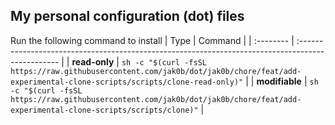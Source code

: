 ## My personal configuration (dot) files

Run the following command to install
| Type    | Command                                                                                           |
| :-------- | :------------------------------------------------------------------------------------------------ |
| **read-only**  | `sh -c "$(curl -fsSL https://raw.githubusercontent.com/jak0b/dot/jak0b/chore/feat/add-experimental-clone-scripts/scripts/clone-read-only)"` |
| **modifiable**  | `sh -c "$(curl -fsSL https://raw.githubusercontent.com/jak0b/dot/jak0b/chore/feat/add-experimental-clone-scripts/scripts/clone)"`   |

